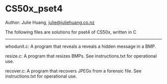 # CS50x_pset4
Author: Julie Huang, julie@juliehuang.co.nz

The following files are solutions for pset4 of CS50x, written in C

________________________________________________________________________________

whodunit.c: A program that reveals a reveals a hidden message in a BMP.

resize.c: A program that resizes BMPs.
See instructions.txt for operational use.

recover.c: A program that recovers JPEGs from a forensic file.
See instructions.txt for operational use.
